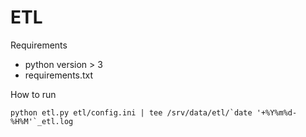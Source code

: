# ETL

Requirements

- python version > 3
- requirements.txt

How to run

```python etl.py etl/config.ini | tee /srv/data/etl/`date '+%Y%m%d-%H%M'`_etl.log```
